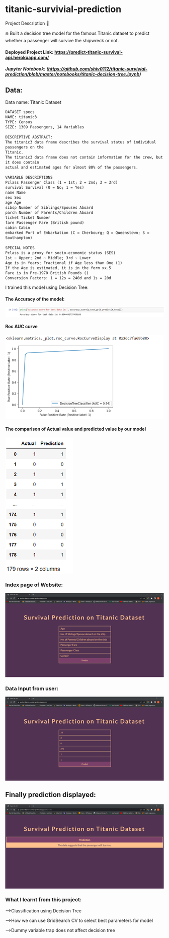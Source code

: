 # titanic-survivial-prediction

Project Description 📄

❄️ Built a decision tree model for the famous Titanic dataset to
predict whether a passenger will survive the shipwreck or not.

#### Deployed Project Link: https://predict-titanic-survival-api.herokuapp.com/

##### Jupyter Notebook: (https://github.com/shiv0112/titanic-survivial-prediction/blob/master/notebooks/titanic-decision-tree.ipynb)

## Data:

Data name: Titanic Dataset

```
DATASET specs
NAME: titanic3
TYPE: Census
SIZE: 1309 Passengers, 14 Variables

DESCRIPTIVE ABSTRACT:
The titanic3 data frame describes the survival status of individual passengers on the
Titanic.
The titanic3 data frame does not contain information for the crew, but it does contain
actual and estimated ages for almost 80% of the passengers.

VARIABLE DESCRIPTIONS
Pclass Passenger Class (1 = 1st; 2 = 2nd; 3 = 3rd)
survival Survival (0 = No; 1 = Yes)
name Name
sex Sex
age Age
sibsp Number of Siblings/Spouses Aboard
parch Number of Parents/Children Aboard
ticket Ticket Number
fare Passenger Fare (British pound)
cabin Cabin
embarked Port of Embarkation (C = Cherbourg; Q = Queenstown; S = Southampton)

SPECIAL NOTES
Pclass is a proxy for socio-economic status (SES)
1st ~ Upper; 2nd ~ Middle; 3rd ~ Lower
Age is in Years; Fractional if Age less than One (1)
If the Age is estimated, it is in the form xx.5
Fare is in Pre-1970 British Pounds ()
Conversion Factors: 1 = 12s = 240d and 1s = 20d

```

I trained this model using Decision Tree:

#### The Accuracy of the model:

![Alt text](https://github.com/shiv0112/titanic-survivial-prediction/blob/master/screenshots/accuracy.png)

#### Roc AUC curve

![Alt text](https://github.com/shiv0112/titanic-survivial-prediction/blob/master/screenshots/roc.png)

#### The comparison of Actual value and predicted value by our model

![Alt text](https://github.com/shiv0112/titanic-survivial-prediction/blob/master/screenshots/compare.png)

### Index page of Website:

![Alt text](https://github.com/shiv0112/titanic-survivial-prediction/blob/master/screenshots/1.png)

### Data Input from user:

![Alt text](https://github.com/shiv0112/titanic-survivial-prediction/blob/master/screenshots/2.png)

## Finally prediction displayed:

![Alt text](https://github.com/shiv0112/titanic-survivial-prediction/blob/master/screenshots/final.png)

### What I learnt from this project:

-->Classification using Decision Tree

-->How we can use GridSearch CV to select best parameters for model

-->Dummy variable trap does not affect decision tree

